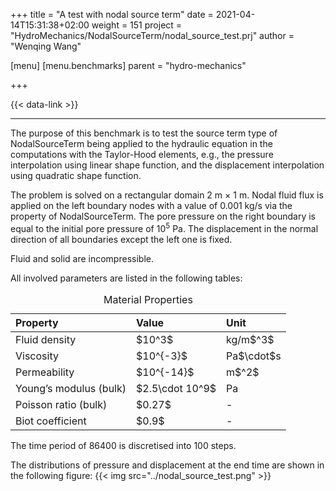 +++
title = "A test with nodal source term"
date = 2021-04-14T15:31:38+02:00
weight = 151
project = "HydroMechanics/NodalSourceTerm/nodal_source_test.prj"
author = "Wenqing Wang"

[menu]
  [menu.benchmarks]
    parent = "hydro-mechanics"

+++

{{< data-link >}}

---

The purpose of this benchmark is to test the source term type of NodalSourceTerm
 being applied to the hydraulic equation in the computations with the
 Taylor-Hood elements,
 e.g., the pressure interpolation using linear shape function,
 and the displacement interpolation using quadratic shape function.

The problem is solved on a rectangular domain 2 m $\times$ 1 m.
Nodal fluid flux is applied on the left boundary nodes with a value of
 0.001 kg/s via the property of NodalSourceTerm.
 The pore pressure on the right boundary is equal to the initial pore pressure
  of $10^5$ Pa.
 The displacement in the normal direction of all boundaries except
the left one is fixed.

Fluid and solid are incompressible.

All involved parameters are listed in the following tables:
<table>
<caption>Material Properties</caption>
<thead>
<tr class="header">
<th align="left">Property</th>
<th align="left">Value</th>
<th align="left">Unit</th>
</tr>
</thead>
<tbody>
<tr class="odd">
<td align="left">Fluid density</td>
<td align="left">$10^3$</td>
<td align="left">kg/m$^3$</td>
</tr>
<tr class="odd">
<td align="left">Viscosity</td>
<td align="left">$10^{-3}$</td>
<td align="left">Pa$\cdot$s</td>
</tr>
<tr class="odd">
<td align="left">Permeability</td>
<td align="left">$10^{-14}$</td>
<td align="left">m$^2$</td>
</tr>
<tr class="even">
<td align="left">Young’s modulus (bulk)</td>
<td align="left">$2.5\cdot 10^9$</td>
<td align="left">Pa</td>
</tr>
<tr class="odd">
<td align="left">Poisson ratio (bulk)</td>
<td align="left">$0.27$</td>
<td align="left">-</td>
</tr>
<tr class="even">
<td align="left">Biot coefficient</td>
<td align="left">$0.9$</td>
<td align="left">-</td>
</tr>
</tbody>
</table>

The time period of 86400 is discretised into 100 steps.

The distributions of pressure and displacement at the end time are shown in the
 following figure:
{{< img src="../nodal_source_test.png" >}}
